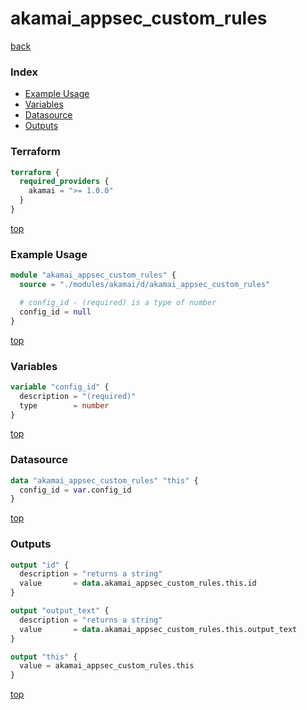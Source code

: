 # akamai_appsec_custom_rules

[back](../akamai.md)

### Index

- [Example Usage](#example-usage)
- [Variables](#variables)
- [Datasource](#datasource)
- [Outputs](#outputs)

### Terraform

```terraform
terraform {
  required_providers {
    akamai = ">= 1.0.0"
  }
}
```

[top](#index)

### Example Usage

```terraform
module "akamai_appsec_custom_rules" {
  source = "./modules/akamai/d/akamai_appsec_custom_rules"

  # config_id - (required) is a type of number
  config_id = null
}
```

[top](#index)

### Variables

```terraform
variable "config_id" {
  description = "(required)"
  type        = number
}
```

[top](#index)

### Datasource

```terraform
data "akamai_appsec_custom_rules" "this" {
  config_id = var.config_id
}
```

[top](#index)

### Outputs

```terraform
output "id" {
  description = "returns a string"
  value       = data.akamai_appsec_custom_rules.this.id
}

output "output_text" {
  description = "returns a string"
  value       = data.akamai_appsec_custom_rules.this.output_text
}

output "this" {
  value = akamai_appsec_custom_rules.this
}
```

[top](#index)